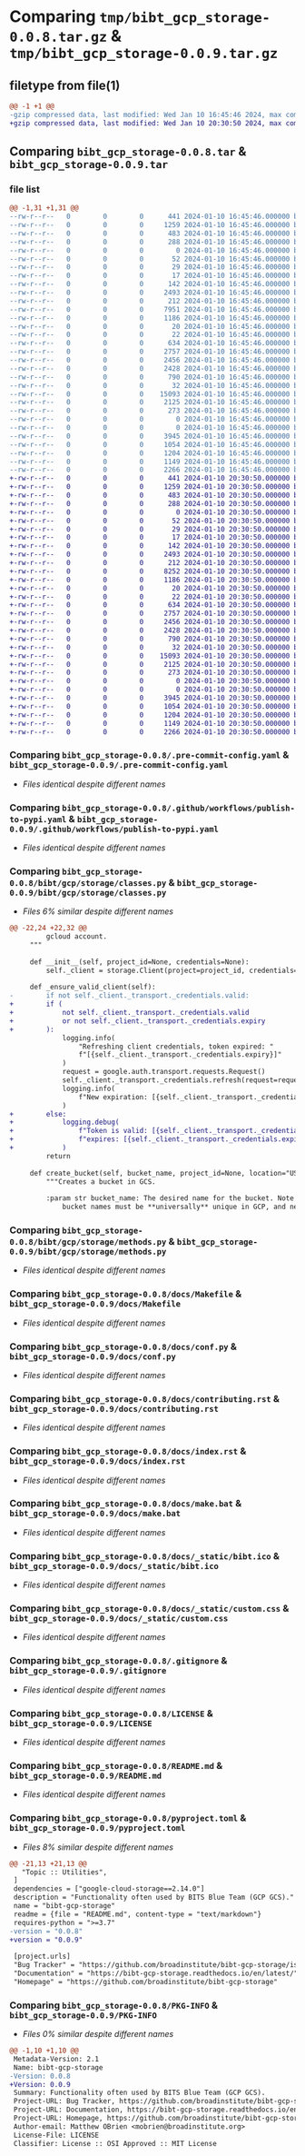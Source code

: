 # Comparing `tmp/bibt_gcp_storage-0.0.8.tar.gz` & `tmp/bibt_gcp_storage-0.0.9.tar.gz`

## filetype from file(1)

```diff
@@ -1 +1 @@
-gzip compressed data, last modified: Wed Jan 10 16:45:46 2024, max compression
+gzip compressed data, last modified: Wed Jan 10 20:30:50 2024, max compression
```

## Comparing `bibt_gcp_storage-0.0.8.tar` & `bibt_gcp_storage-0.0.9.tar`

### file list

```diff
@@ -1,31 +1,31 @@
--rw-r--r--   0        0        0      441 2024-01-10 16:45:46.000000 bibt_gcp_storage-0.0.8/.bumpversion.cfg
--rw-r--r--   0        0        0     1259 2024-01-10 16:45:46.000000 bibt_gcp_storage-0.0.8/.pre-commit-config.yaml
--rw-r--r--   0        0        0      483 2024-01-10 16:45:46.000000 bibt_gcp_storage-0.0.8/.readthedocs.yml
--rw-r--r--   0        0        0      288 2024-01-10 16:45:46.000000 bibt_gcp_storage-0.0.8/CHANGELOG.md
--rw-r--r--   0        0        0        0 2024-01-10 16:45:46.000000 bibt_gcp_storage-0.0.8/MANIFEST.in
--rw-r--r--   0        0        0       52 2024-01-10 16:45:46.000000 bibt_gcp_storage-0.0.8/requirements-dev.txt
--rw-r--r--   0        0        0       29 2024-01-10 16:45:46.000000 bibt_gcp_storage-0.0.8/requirements.txt
--rw-r--r--   0        0        0       17 2024-01-10 16:45:46.000000 bibt_gcp_storage-0.0.8/.github/CODEOWNERS
--rw-r--r--   0        0        0      142 2024-01-10 16:45:46.000000 bibt_gcp_storage-0.0.8/.github/dependabot.yml
--rw-r--r--   0        0        0     2493 2024-01-10 16:45:46.000000 bibt_gcp_storage-0.0.8/.github/workflows/publish-to-pypi.yaml
--rw-r--r--   0        0        0      212 2024-01-10 16:45:46.000000 bibt_gcp_storage-0.0.8/bibt/gcp/storage/__init__.py
--rw-r--r--   0        0        0     7951 2024-01-10 16:45:46.000000 bibt_gcp_storage-0.0.8/bibt/gcp/storage/classes.py
--rw-r--r--   0        0        0     1186 2024-01-10 16:45:46.000000 bibt_gcp_storage-0.0.8/bibt/gcp/storage/methods.py
--rw-r--r--   0        0        0       20 2024-01-10 16:45:46.000000 bibt_gcp_storage-0.0.8/bibt/gcp/storage/params.py
--rw-r--r--   0        0        0       22 2024-01-10 16:45:46.000000 bibt_gcp_storage-0.0.8/bibt/gcp/storage/version.py
--rw-r--r--   0        0        0      634 2024-01-10 16:45:46.000000 bibt_gcp_storage-0.0.8/docs/Makefile
--rw-r--r--   0        0        0     2757 2024-01-10 16:45:46.000000 bibt_gcp_storage-0.0.8/docs/conf.py
--rw-r--r--   0        0        0     2456 2024-01-10 16:45:46.000000 bibt_gcp_storage-0.0.8/docs/contributing.rst
--rw-r--r--   0        0        0     2428 2024-01-10 16:45:46.000000 bibt_gcp_storage-0.0.8/docs/index.rst
--rw-r--r--   0        0        0      790 2024-01-10 16:45:46.000000 bibt_gcp_storage-0.0.8/docs/make.bat
--rw-r--r--   0        0        0       32 2024-01-10 16:45:46.000000 bibt_gcp_storage-0.0.8/docs/requirements.txt
--rw-r--r--   0        0        0    15093 2024-01-10 16:45:46.000000 bibt_gcp_storage-0.0.8/docs/_static/bibt.ico
--rw-r--r--   0        0        0     2125 2024-01-10 16:45:46.000000 bibt_gcp_storage-0.0.8/docs/_static/custom.css
--rw-r--r--   0        0        0      273 2024-01-10 16:45:46.000000 bibt_gcp_storage-0.0.8/docs/modules/storage.rst
--rw-r--r--   0        0        0        0 2024-01-10 16:45:46.000000 bibt_gcp_storage-0.0.8/tests/__init__.py
--rw-r--r--   0        0        0        0 2024-01-10 16:45:46.000000 bibt_gcp_storage-0.0.8/tests/test.py
--rw-r--r--   0        0        0     3945 2024-01-10 16:45:46.000000 bibt_gcp_storage-0.0.8/.gitignore
--rw-r--r--   0        0        0     1054 2024-01-10 16:45:46.000000 bibt_gcp_storage-0.0.8/LICENSE
--rw-r--r--   0        0        0     1204 2024-01-10 16:45:46.000000 bibt_gcp_storage-0.0.8/README.md
--rw-r--r--   0        0        0     1149 2024-01-10 16:45:46.000000 bibt_gcp_storage-0.0.8/pyproject.toml
--rw-r--r--   0        0        0     2266 2024-01-10 16:45:46.000000 bibt_gcp_storage-0.0.8/PKG-INFO
+-rw-r--r--   0        0        0      441 2024-01-10 20:30:50.000000 bibt_gcp_storage-0.0.9/.bumpversion.cfg
+-rw-r--r--   0        0        0     1259 2024-01-10 20:30:50.000000 bibt_gcp_storage-0.0.9/.pre-commit-config.yaml
+-rw-r--r--   0        0        0      483 2024-01-10 20:30:50.000000 bibt_gcp_storage-0.0.9/.readthedocs.yml
+-rw-r--r--   0        0        0      288 2024-01-10 20:30:50.000000 bibt_gcp_storage-0.0.9/CHANGELOG.md
+-rw-r--r--   0        0        0        0 2024-01-10 20:30:50.000000 bibt_gcp_storage-0.0.9/MANIFEST.in
+-rw-r--r--   0        0        0       52 2024-01-10 20:30:50.000000 bibt_gcp_storage-0.0.9/requirements-dev.txt
+-rw-r--r--   0        0        0       29 2024-01-10 20:30:50.000000 bibt_gcp_storage-0.0.9/requirements.txt
+-rw-r--r--   0        0        0       17 2024-01-10 20:30:50.000000 bibt_gcp_storage-0.0.9/.github/CODEOWNERS
+-rw-r--r--   0        0        0      142 2024-01-10 20:30:50.000000 bibt_gcp_storage-0.0.9/.github/dependabot.yml
+-rw-r--r--   0        0        0     2493 2024-01-10 20:30:50.000000 bibt_gcp_storage-0.0.9/.github/workflows/publish-to-pypi.yaml
+-rw-r--r--   0        0        0      212 2024-01-10 20:30:50.000000 bibt_gcp_storage-0.0.9/bibt/gcp/storage/__init__.py
+-rw-r--r--   0        0        0     8252 2024-01-10 20:30:50.000000 bibt_gcp_storage-0.0.9/bibt/gcp/storage/classes.py
+-rw-r--r--   0        0        0     1186 2024-01-10 20:30:50.000000 bibt_gcp_storage-0.0.9/bibt/gcp/storage/methods.py
+-rw-r--r--   0        0        0       20 2024-01-10 20:30:50.000000 bibt_gcp_storage-0.0.9/bibt/gcp/storage/params.py
+-rw-r--r--   0        0        0       22 2024-01-10 20:30:50.000000 bibt_gcp_storage-0.0.9/bibt/gcp/storage/version.py
+-rw-r--r--   0        0        0      634 2024-01-10 20:30:50.000000 bibt_gcp_storage-0.0.9/docs/Makefile
+-rw-r--r--   0        0        0     2757 2024-01-10 20:30:50.000000 bibt_gcp_storage-0.0.9/docs/conf.py
+-rw-r--r--   0        0        0     2456 2024-01-10 20:30:50.000000 bibt_gcp_storage-0.0.9/docs/contributing.rst
+-rw-r--r--   0        0        0     2428 2024-01-10 20:30:50.000000 bibt_gcp_storage-0.0.9/docs/index.rst
+-rw-r--r--   0        0        0      790 2024-01-10 20:30:50.000000 bibt_gcp_storage-0.0.9/docs/make.bat
+-rw-r--r--   0        0        0       32 2024-01-10 20:30:50.000000 bibt_gcp_storage-0.0.9/docs/requirements.txt
+-rw-r--r--   0        0        0    15093 2024-01-10 20:30:50.000000 bibt_gcp_storage-0.0.9/docs/_static/bibt.ico
+-rw-r--r--   0        0        0     2125 2024-01-10 20:30:50.000000 bibt_gcp_storage-0.0.9/docs/_static/custom.css
+-rw-r--r--   0        0        0      273 2024-01-10 20:30:50.000000 bibt_gcp_storage-0.0.9/docs/modules/storage.rst
+-rw-r--r--   0        0        0        0 2024-01-10 20:30:50.000000 bibt_gcp_storage-0.0.9/tests/__init__.py
+-rw-r--r--   0        0        0        0 2024-01-10 20:30:50.000000 bibt_gcp_storage-0.0.9/tests/test.py
+-rw-r--r--   0        0        0     3945 2024-01-10 20:30:50.000000 bibt_gcp_storage-0.0.9/.gitignore
+-rw-r--r--   0        0        0     1054 2024-01-10 20:30:50.000000 bibt_gcp_storage-0.0.9/LICENSE
+-rw-r--r--   0        0        0     1204 2024-01-10 20:30:50.000000 bibt_gcp_storage-0.0.9/README.md
+-rw-r--r--   0        0        0     1149 2024-01-10 20:30:50.000000 bibt_gcp_storage-0.0.9/pyproject.toml
+-rw-r--r--   0        0        0     2266 2024-01-10 20:30:50.000000 bibt_gcp_storage-0.0.9/PKG-INFO
```

### Comparing `bibt_gcp_storage-0.0.8/.pre-commit-config.yaml` & `bibt_gcp_storage-0.0.9/.pre-commit-config.yaml`

 * *Files identical despite different names*

### Comparing `bibt_gcp_storage-0.0.8/.github/workflows/publish-to-pypi.yaml` & `bibt_gcp_storage-0.0.9/.github/workflows/publish-to-pypi.yaml`

 * *Files identical despite different names*

### Comparing `bibt_gcp_storage-0.0.8/bibt/gcp/storage/classes.py` & `bibt_gcp_storage-0.0.9/bibt/gcp/storage/classes.py`

 * *Files 6% similar despite different names*

```diff
@@ -22,24 +22,32 @@
         gcloud account.
     """
 
     def __init__(self, project_id=None, credentials=None):
         self._client = storage.Client(project=project_id, credentials=credentials)
 
     def _ensure_valid_client(self):
-        if not self._client._transport._credentials.valid:
+        if (
+            not self._client._transport._credentials.valid
+            or not self._client._transport._credentials.expiry
+        ):
             logging.info(
                 "Refreshing client credentials, token expired: "
                 f"[{self._client._transport._credentials.expiry}]"
             )
             request = google.auth.transport.requests.Request()
             self._client._transport._credentials.refresh(request=request)
             logging.info(
                 f"New expiration: [{self._client._transport._credentials.expiry}]"
             )
+        else:
+            logging.debug(
+                f"Token is valid: [{self._client._transport._credentials.valid}] "
+                f"expires: [{self._client._transport._credentials.expiry}]"
+            )
         return
 
     def create_bucket(self, bucket_name, project_id=None, location="US"):
         """Creates a bucket in GCS.
 
         :param str bucket_name: The desired name for the bucket. Note that
             bucket names must be **universally** unique in GCP, and need to
```

### Comparing `bibt_gcp_storage-0.0.8/bibt/gcp/storage/methods.py` & `bibt_gcp_storage-0.0.9/bibt/gcp/storage/methods.py`

 * *Files identical despite different names*

### Comparing `bibt_gcp_storage-0.0.8/docs/Makefile` & `bibt_gcp_storage-0.0.9/docs/Makefile`

 * *Files identical despite different names*

### Comparing `bibt_gcp_storage-0.0.8/docs/conf.py` & `bibt_gcp_storage-0.0.9/docs/conf.py`

 * *Files identical despite different names*

### Comparing `bibt_gcp_storage-0.0.8/docs/contributing.rst` & `bibt_gcp_storage-0.0.9/docs/contributing.rst`

 * *Files identical despite different names*

### Comparing `bibt_gcp_storage-0.0.8/docs/index.rst` & `bibt_gcp_storage-0.0.9/docs/index.rst`

 * *Files identical despite different names*

### Comparing `bibt_gcp_storage-0.0.8/docs/make.bat` & `bibt_gcp_storage-0.0.9/docs/make.bat`

 * *Files identical despite different names*

### Comparing `bibt_gcp_storage-0.0.8/docs/_static/bibt.ico` & `bibt_gcp_storage-0.0.9/docs/_static/bibt.ico`

 * *Files identical despite different names*

### Comparing `bibt_gcp_storage-0.0.8/docs/_static/custom.css` & `bibt_gcp_storage-0.0.9/docs/_static/custom.css`

 * *Files identical despite different names*

### Comparing `bibt_gcp_storage-0.0.8/.gitignore` & `bibt_gcp_storage-0.0.9/.gitignore`

 * *Files identical despite different names*

### Comparing `bibt_gcp_storage-0.0.8/LICENSE` & `bibt_gcp_storage-0.0.9/LICENSE`

 * *Files identical despite different names*

### Comparing `bibt_gcp_storage-0.0.8/README.md` & `bibt_gcp_storage-0.0.9/README.md`

 * *Files identical despite different names*

### Comparing `bibt_gcp_storage-0.0.8/pyproject.toml` & `bibt_gcp_storage-0.0.9/pyproject.toml`

 * *Files 8% similar despite different names*

```diff
@@ -21,13 +21,13 @@
   "Topic :: Utilities",
 ]
 dependencies = ["google-cloud-storage==2.14.0"]
 description = "Functionality often used by BITS Blue Team (GCP GCS)."
 name = "bibt-gcp-storage"
 readme = {file = "README.md", content-type = "text/markdown"}
 requires-python = ">=3.7"
-version = "0.0.8"
+version = "0.0.9"
 
 [project.urls]
 "Bug Tracker" = "https://github.com/broadinstitute/bibt-gcp-storage/issues"
 "Documentation" = "https://bibt-gcp-storage.readthedocs.io/en/latest/"
 "Homepage" = "https://github.com/broadinstitute/bibt-gcp-storage"
```

### Comparing `bibt_gcp_storage-0.0.8/PKG-INFO` & `bibt_gcp_storage-0.0.9/PKG-INFO`

 * *Files 0% similar despite different names*

```diff
@@ -1,10 +1,10 @@
 Metadata-Version: 2.1
 Name: bibt-gcp-storage
-Version: 0.0.8
+Version: 0.0.9
 Summary: Functionality often used by BITS Blue Team (GCP GCS).
 Project-URL: Bug Tracker, https://github.com/broadinstitute/bibt-gcp-storage/issues
 Project-URL: Documentation, https://bibt-gcp-storage.readthedocs.io/en/latest/
 Project-URL: Homepage, https://github.com/broadinstitute/bibt-gcp-storage
 Author-email: Matthew OBrien <mobrien@broadinstitute.org>
 License-File: LICENSE
 Classifier: License :: OSI Approved :: MIT License
```

